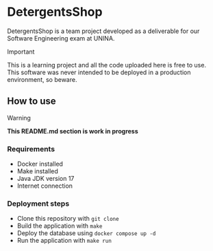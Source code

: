 # DetergentsShop
DetergentsShop is a team project developed as a deliverable for our Software Engineering exam at UNINA.

>[!IMPORTANT]
>This is a learning project and all the code uploaded here is free to use.  
>This software was never intended to be deployed in a production environment, so beware.

## How to use
>[!WARNING]
>**This README.md section is work in progress**

### Requirements
- Docker installed
- Make installed
- Java JDK version 17
- Internet connection

### Deployment steps
- Clone this repository with ```git clone```
- Build the application with ```make```
- Deploy the database using ```docker compose up -d```
- Run the application with ```make run```